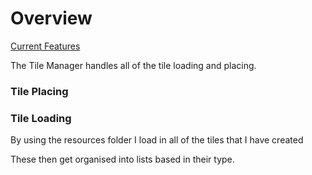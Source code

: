 # Overview

[Current Features](./Features.md) 

The Tile Manager handles all of the tile loading and placing.

### Tile Placing

### Tile Loading

By using the resources folder I load in all of the tiles that I have created

These then get organised into lists based in their type.

